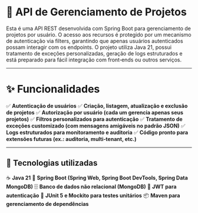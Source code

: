 # 📂 API de Gerenciamento de Projetos

Esta é uma API REST desenvolvida com Spring Boot para gerenciamento de projetos por usuário.
O acesso aos recursos é protegido por um mecanismo de autenticação via filters, garantindo que apenas usuários autenticados possam interagir com os endpoints.
O projeto utiliza Java 21, possui tratamento de exceções personalizadas, geração de logs estruturados e está preparado para fácil integração com front‑ends ou outros serviços.

---

# ✨ Funcionalidades
✅ **Autenticação de usuários**
✅ **Criação, listagem, atualização e exclusão de projetos**
✅ **Autorização por usuário (cada um gerencia apenas seus projetos)**
✅ **Filtros personalizados para autenticação**
✅ **Tratamento de exceções customizado (com mensagens amigáveis no padrão JSON)**
✅ **Logs estruturados para monitoramento e auditoria**
✅ **Código pronto para extensões futuras (ex.: auditoria, multi‑tenant, etc.)**

---
## 🚀 Tecnologias utilizadas

☕ **Java 21**
🌱 **Spring Boot (Spring Web, Spring Boot DevTools, Spring Data MongoDB)**
🗄️ **Banco de dados não relacional (MongoDB)**
🔑 **JWT para autenticação**
🧪 **JUnit 5 e Mockito para testes unitários**
📦 **Maven para gerenciamento de dependências**
